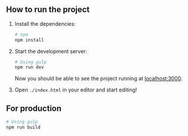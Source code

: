 ## How to run the project

1. Install the dependencies:

    ```bash
    # npm
    npm install
    ```

2. Start the development server:

    ```bash
    # Using gulp
    npm run dev
    ```

   Now you should be able to see the project running at [localhost:3000](http://localhost:3000).

4. Open `./index.html` in your editor and start editing!

## For production

```bash
# Using gulp
npm run build

```
